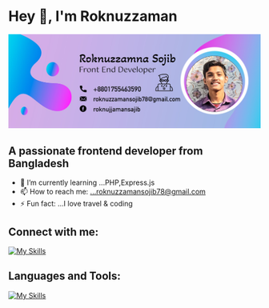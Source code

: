 #   Hey 👋, I'm Roknuzzaman
![alt text](https://raw.githubusercontent.com/Roknuzzaman5546/Roknuzzaman5546/main/Images/Cover.jpg)

## A passionate frontend developer from Bangladesh

- 🌱 I’m currently learning ...PHP,Express.js
- 📫 How to reach me: ...roknuzzamansojib78@gmail.com
- ⚡ Fun fact: ...I love travel & coding

## Connect with me:
[![My Skills](https://skillicons.dev/icons?i=twitter,linkedin,instagram)](https://twitter.com/Roknuzzaman5546,linkedin.com/in/roknuzzaman-sojib-b794552a3,https://www.instagram.com/roknujjamansajib/)

## Languages and Tools:
[![My Skills](https://skillicons.dev/icons?i=html,css,js,react,mongo,nextjs,firebase,figma,nodejs,bootstrap,tailwind,expressjs)](https://skillicons.dev)